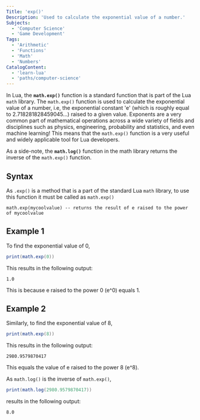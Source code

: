 ```yaml
---
Title: 'exp()'
Description: 'Used to calculate the exponential value of a number.'
Subjects:
  - 'Computer Science'
  - 'Game Development'
Tags:
  - 'Arithmetic'
  - 'Functions'
  - 'Math'
  - 'Numbers'
CatalogContent:
  - 'learn-lua'
  - 'paths/computer-science'
---
```


In Lua, the **`math.exp()`** function is a standard function that is part of the Lua `math` library. The `math.exp()` function is used to calculate the exponential value of a number, i.e, the exponential constant 'e' (which is roughly equal to 2.718281828459045...) raised to a given value. Exponents are a very common part of mathematical operations across a wide variety of fields and disciplines such as physics, engineering, probability and statistics, and even machine learning! This means that the `math.exp()` function is a very useful and widely applicable tool for Lua developers.

As a side-note, the **`math.log()`** function in the math library returns the inverse of the `math.exp()` function.

## Syntax

As `.exp()` is a method that is a part of the standard Lua `math` library, to use this function it must be called as `math.exp()`

```pseudo
math.exp(mycoolvalue) -- returns the result of e raised to the power of mycoolvalue
```

## Example 1

To find the exponential value of 0,

```lua
print(math.exp(0))
```

This results in the following output:

```shell
1.0
```

This is because e raised to the power 0 (e^0) equals 1.

## Example 2

Similarly, to find the exponential value of 8,

```lua
print(math.exp(8))
```

This results in the following output:

```shell
2980.9579870417
```

This equals the value of e raised to the power 8 (e^8).

As `math.log()` is the inverse of `math.exp()`,

```lua
print(math.log(2980.9579870417))
```

results in the following output:

```shell
8.0
```
